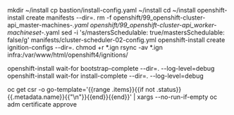 mkdir ~/install
cp bastion/install-config.yaml ~/install
cd ~/install
openshift-install create manifests --dir=.
rm -f openshift/99_openshift-cluster-api_master-machines-*.yaml openshift/99_openshift-cluster-api_worker-machineset-*.yaml
sed -i 's/mastersSchedulable: true/mastersSchedulable: false/g' manifests/cluster-scheduler-02-config.yml 
openshift-install create ignition-configs --dir=.
chmod +r *.ign
rsync -av *.ign infra:/var/www/html/openshift4/ignitions/

openshift-install wait-for bootstrap-complete  --dir=. --log-level=debug
openshift-install wait-for install-complete  --dir=. --log-level=debug

oc get csr -o go-template='{{range .items}}{{if not .status}}{{.metadata.name}}{{"\n"}}{{end}}{{end}}' | xargs --no-run-if-empty oc adm certificate approve
